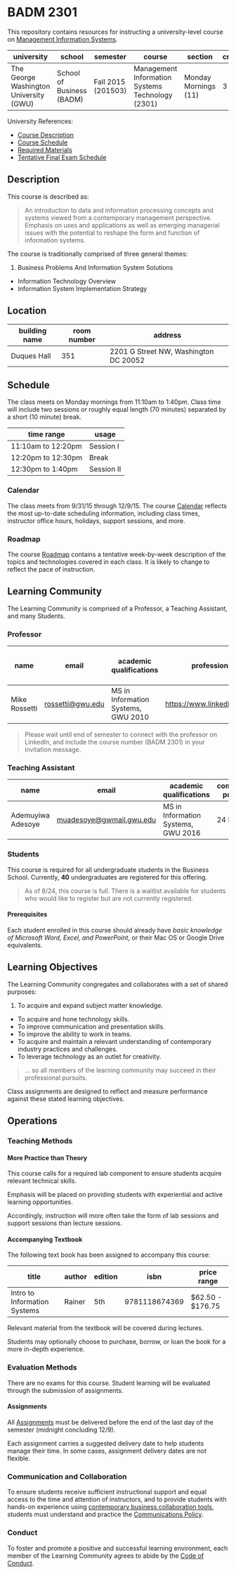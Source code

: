 # BADM 2301

This repository contains resources for instructing a university-level course on [Management Information Systems](https://en.wikipedia.org/wiki/Management_information_system).

university | school | semester | course | section | credits
--- | --- | --- | --- | --- | ---
The George Washington University (GWU) | School of Business (BADM) | Fall 2015 (201503)| Management Information Systems Technology (2301) | Monday Mornings (11) | 3

University References:

 + [Course Description ](http://my.gwu.edu/mod/pws/courses.cfm?campId=1&termId=201503&subjId=BADM)
 + [Course Schedule](http://my.gwu.edu/mod/pws/courses.cfm?campId=1&termId=201503&subjId=BADM)
 + [Required Materials](http://www.bkstr.com/webapp/wcs/stores/servlet/booklookServlet?bookstore_id-1=122&term_id-1=201503&div-1=&dept-1=BADM&course-1=2301&section-1=11)
 + [Tentative Final Exam Schedule](https://registrar.gwu.edu/sites/registrar.gwu.edu/files/downloads/Fall2015TentativeExams.pdf)

## Description

This course is described as:

> An introduction to data and information processing concepts and systems
 viewed from a contemporary management perspective.
 Emphasis on uses and applications as well as
 emerging managerial issues with the potential to reshape the form and function of information systems.

The course is traditionally comprised of three general themes:

 1. Business Problems And Information System Solutions
 * Information Technology Overview
 * Information System Implementation Strategy

## Location

building name | room number | address
--- | --- | ---
Duques Hall |  351 | 2201 G Street NW, Washington DC 20052

## Schedule

The class meets on Monday mornings from 11:10am to 1:40pm.
 Class time will include two sessions or roughly equal length (70 minutes)
 separated by a short (10 minute) break.

time range | usage
--- | ---
11:10am to 12:20pm | Session I
12:20pm to 12:30pm | Break
12:30pm to 1:40pm | Session II

### Calendar

The class meets from 9/31/15 through 12/9/15.
 The course [Calendar](CALENDAR.md) reflects the most up-to-date scheduling information,
 including class times, instructor office hours, holidays, support sessions, and more.

### Roadmap

The course [Roadmap](ROADMAP.md) contains a tentative
 week-by-week description of the topics and technologies covered in each class.
 It is likely to change to reflect the pace of instruction.

## Learning Community

The Learning Community is comprised of a Professor, a Teaching Assistant, and many Students.

### Professor

name | email | academic qualifications | professional experience | email grace period preference
--- | --- | --- | --- | ---
Mike Rossetti | [rossetti@gwu.edu](mailto:rossetti@gwu.edu) | MS in Information Systems, GWU 2010 | https://www.linkedin.com/in/mikerossetti | 48-72 hours

> Please wait until end of semester to connect with the professor on LinkedIn, and include the course number (BADM 2301) in your invitation message.

### Teaching Assistant

name | email | academic qualifications | communication preferences
--- | --- | --- | ---
Ademuyiwa Adesoye | [muadesoye@gwmail.gwu.edu](mailto:muadesoye@gwmail.gwu.edu) | MS in Information Systems, GWU 2016 | 24 hours

### Students

This course is required for all undergraduate students in the Business School. Currently, **40** undergraduates are registered for this offering.

> As of 8/24, this course is full.
 There is a waitlist available for students who
 would like to register but are not currently registered.

#### Prerequisites

Each student enrolled in this course should already have *basic knowledge of Microsoft Word, Excel, and PowerPoint*, or their Mac OS or Google Drive equivalents.

## Learning Objectives

The Learning Community congregates and collaborates with a set of shared purposes:

 1. To acquire and expand subject matter knowledge.
 * To acquire and hone technology skills.
 * To improve communication and presentation skills.
 * To improve the ability to work in teams.
 * To acquire and maintain a relevant understanding of contemporary industry practices and challenges.
 * To leverage technology as an outlet for creativity.

> ... so all members of the learning community may succeed in their professional pursuits.

Class assignments are designed to reflect and measure performance against
 these stated learning objectives.

## Operations

### Teaching Methods

#### More Practice than Theory

This course calls for a required lab component to ensure students acquire relevant technical skills.

Emphasis will be placed on providing students with experiential and active learning opportunities.

Accordingly, instruction will more often take the form of lab sessions and support sessions than lecture sessions.

#### Accompanying Textbook

The following text book has been assigned to accompany this course:

title | author | edition | isbn | price range
--- | --- | --- | --- | ---
Intro to Information Systems | Rainer | 5th | 9781118674369 | $62.50 - $176.75

Relevant material from the textbook will be covered during lectures.

Students may optionally choose to purchase, borrow, or loan the book
 for a more in-depth experience.

### Evaluation Methods

There are no exams for this course.
 Student learning will be evaluated through the submission of assignments.

#### Assignments

All [Assignments](ASSIGNMENTS.md) must be delivered
 before the end of the last day of the semester (midnight concluding 12/9).

Each assignment carries a suggested delivery date to help students manage their time.
 In some cases, assignment delivery dates are not flexible.

### Communication and Collaboration

To ensure students receive sufficient instructional support
 and equal access to the time and attention of instructors,
 and to provide students with hands-on experience using [contemporary business collaboration tools](http://www.theatlantic.com/technology/archive/2015/07/the-secret-startup-saved-healthcare-gov-the-worst-website-in-america/397784/),
 students must understand and practice the [Communications Policy](COMMUNICATIONS.md).

### Conduct

To foster and promote a positive and successful learning environment,
 each member of the Learning Community agrees to abide by the [Code of Conduct](CONDUCT.md).
